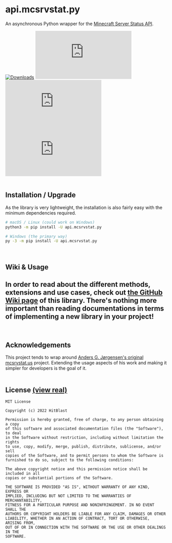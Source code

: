 # api.mcsrvstat.py
An asynchronous Python wrapper for the [Minecraft Server Status API](https://api.mcsrvstat.us).

[![Downloads](https://pepy.tech/badge/api-mcsrvstat-py)](https://pepy.tech/project/api-mcsrvstat-py)
![license](https://img.shields.io/github/license/hitblast/api.mcsrvstat.py?color=blue)
![Stars](https://img.shields.io/github/stars/hitblast/api.mcsrvstat.py?color=blue)
![Watchers](https://img.shields.io/github/watchers/hitblast/api.mcsrvstat.py?color=blue)
<br><br>

## Installation / Upgrade
As the library is very lightweight, the installation is also fairly easy with the minimum dependencies required.
```bash
# macOS / Linux (could work on Windows)
python3 -m pip install -U api.mcsrvstat.py

# Windows (the primary way)
py -3 -m pip install -U api.mcsrvstat.py
```

<br>

## Wiki & Usage
In order to read about the different methods, extensions and use cases, check out [the GitHub Wiki page](https://github.com/hitblast/api.mcsrvstat.py/wiki/) of this library. There's nothing more important than reading documentations in terms of implementing a new library in your project!
---

<br>

## Acknowledgements
This project tends to wrap around [Anders G. Jørgensen's original mcsrvstat.us](https://mcsrvstat.us) project. Extending the usage aspects of his work and making it simpler for developers is the goal of it.
<br><br>

## License [(view real)](https://github.com/hitblast/api.mcsrvstat.py/blob/main/LICENSE)
```
MIT License

Copyright (c) 2022 HitBlast

Permission is hereby granted, free of charge, to any person obtaining a copy
of this software and associated documentation files (the "Software"), to deal
in the Software without restriction, including without limitation the rights
to use, copy, modify, merge, publish, distribute, sublicense, and/or sell
copies of the Software, and to permit persons to whom the Software is
furnished to do so, subject to the following conditions:

The above copyright notice and this permission notice shall be included in all
copies or substantial portions of the Software.

THE SOFTWARE IS PROVIDED "AS IS", WITHOUT WARRANTY OF ANY KIND, EXPRESS OR
IMPLIED, INCLUDING BUT NOT LIMITED TO THE WARRANTIES OF MERCHANTABILITY,
FITNESS FOR A PARTICULAR PURPOSE AND NONINFRINGEMENT. IN NO EVENT SHALL THE
AUTHORS OR COPYRIGHT HOLDERS BE LIABLE FOR ANY CLAIM, DAMAGES OR OTHER
LIABILITY, WHETHER IN AN ACTION OF CONTRACT, TORT OR OTHERWISE, ARISING FROM,
OUT OF OR IN CONNECTION WITH THE SOFTWARE OR THE USE OR OTHER DEALINGS IN THE
SOFTWARE.
```
